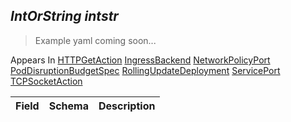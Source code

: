 ## *IntOrString intstr*

> Example yaml coming soon...





<aside class="notice">
Appears In  <a href="#httpgetaction-v1">HTTPGetAction</a>  <a href="#ingressbackend-v1beta1">IngressBackend</a>  <a href="#networkpolicyport-v1beta1">NetworkPolicyPort</a>  <a href="#poddisruptionbudgetspec-v1alpha1">PodDisruptionBudgetSpec</a>  <a href="#rollingupdatedeployment-v1beta1">RollingUpdateDeployment</a>  <a href="#serviceport-v1">ServicePort</a>  <a href="#tcpsocketaction-v1">TCPSocketAction</a> </aside>

Field        | Schema     | Description
------------ | ---------- | -----------

